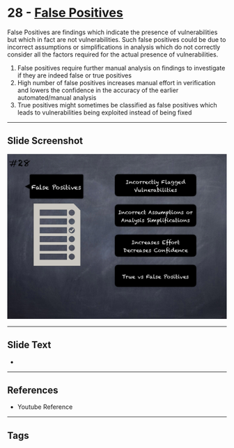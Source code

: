 
# 28 - [False Positives](./False%20Positives.md)

False Positives are findings which indicate the presence of vulnerabilities but which in fact are not vulnerabilities. Such false positives could be due to incorrect assumptions or simplifications in analysis which do not correctly consider all the factors required for the actual presence of vulnerabilities.


1.  False positives require further manual analysis on findings to investigate if they are indeed false or true positives
2.  High number of false positives increases manual effort in verification and lowers the confidence in the accuracy of the earlier automated/manual analysis
3.  True positives might sometimes be classified as false positives which leads to vulnerabilities being exploited instead of being fixed


___
## Slide Screenshot
![028.png](../../images/6.Audit%20Techniques%20and%20Tools%20101/028.png)
___
## Slide Text
- 
___
## References
- Youtube Reference
___
## Tags
